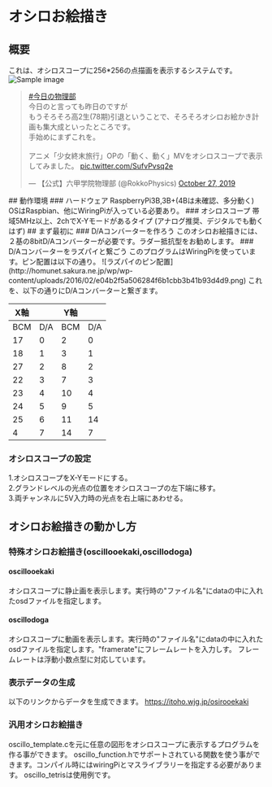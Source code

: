 # オシロお絵描き
## 概要
これは、オシロスコープに256\*256の点描画を表示するシステムです。
![Sample image](https://pbs.twimg.com/media/DuN4ZdfVsAAuScb?format=jpg&name=small)
<blockquote class="twitter-tweet"><p lang="ja" dir="ltr"><a href="https://twitter.com/hashtag/%E4%BB%8A%E6%97%A5%E3%81%AE%E7%89%A9%E7%90%86%E9%83%A8?src=hash&amp;ref_src=twsrc%5Etfw">#今日の物理部</a><br>今日のと言っても昨日のですが<br>もうそろそろ高2生(78期)引退ということで、そろそろオシロお絵かき計画も集大成といったところです。<br>手始めにまずこれを。<br><br>アニメ「少女終末旅行」OPの「動く、動く」MVをオシロスコープで表示してみました。 <a href="https://t.co/SufvPvsq2e">pic.twitter.com/SufvPvsq2e</a></p>&mdash; 【公式】六甲学院物理部 (@RokkoPhysics) <a href="https://twitter.com/RokkoPhysics/status/1188304401108094978?ref_src=twsrc%5Etfw">October 27, 2019</a></blockquote>
## 動作環境
### ハードウェア
RaspberryPi3B,3B+(4Bは未確認、多分動く)
OSはRaspbian、他にWiringPiが入っている必要あり。
### オシロスコープ
帯域5MHz以上、2chでX-Yモードがあるタイプ
(アナログ推奨、デジタルでも動くはず)
## まず最初に
### D/Aコンバーターを作ろう
このオシロお絵描きには、２基の8bitD/Aコンバーターが必要です。ラダー抵抗型をお勧めします。
### D/Aコンバーターをラズパイと繋ごう
このプログラムはWiringPiを使っています。ピン配置は以下の通り。
![ラズパイのピン配置](http://homunet.sakura.ne.jp/wp/wp-content/uploads/2016/02/e04b2f5a506284f6b1cbb3b41b93d4d9.png)
これを、以下の通りにD/Aコンバーターと繋ぎます。

| X軸 |     | Y軸 |     |
| --- | --- | --- | --- |
| BCM | D/A | BCM | D/A |
| 17  | 0   | 2   | 0   |
| 18  | 1   | 3   | 1   |
| 27  | 2   | 8   | 2   |
| 22  | 3   | 7   | 3   |
| 23  | 4   | 10  | 4   |
| 24  | 5   | 9   | 5   |
| 25  | 6   | 11  | 14  |
| 4   | 7   | 14  | 7   |

### オシロスコープの設定
1.オシロスコープをX-Yモードにする。  
2.グランドレベルの光点の位置をオシロスコープの左下端に移す。  
3.両チャンネルに5V入力時の光点を右上端にあわせる。  
## オシロお絵描きの動かし方
### 特殊オシロお絵描き(oscillooekaki,oscillodoga)
#### oscillooekaki
オシロスコープに静止画を表示します。実行時の"ファイル名"にdataの中に入れたosdファイルを指定します。
#### oscillodoga
オシロスコープに動画を表示します。実行時の"ファイル名"にdataの中に入れたosdファイルを指定します。"framerate"にフレームレートを入力しす。
フレームレートは浮動小数点型に対応しています。
### 表示データの生成
以下のリンクからデータを生成できます。
https://itoho.wjg.jp/osirooekaki
### 汎用オシロお絵描き
oscillo_template.cを元に任意の図形をオシロスコープに表示するプログラムを作る事ができます。
oscillo_function.hでサポートされている関数を使う事ができます。コンパイル時にはwiringPiとマスライブラリーを指定する必要があります。
oscillo_tetrisは使用例です。
